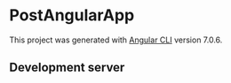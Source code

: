 # PostAngularApp

This project was generated with [Angular CLI](https://github.com/angular/angular-cli) version 7.0.6.

## Development server

